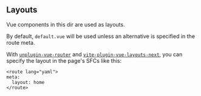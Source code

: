 ## Layouts

Vue components in this dir are used as layouts.

By default, `default.vue` will be used unless an alternative is specified in the route meta.

With [`unplugin-vue-router`](https://github.com/posva/unplugin-vue-router) and [`vite-plugin-vue-layouts-next`](https://github.com/loicduong/vite-plugin-vue-layouts-next), you can specify the layout in the page's SFCs like this:

```vue
<route lang="yaml">
meta:
  layout: home
</route>
```
